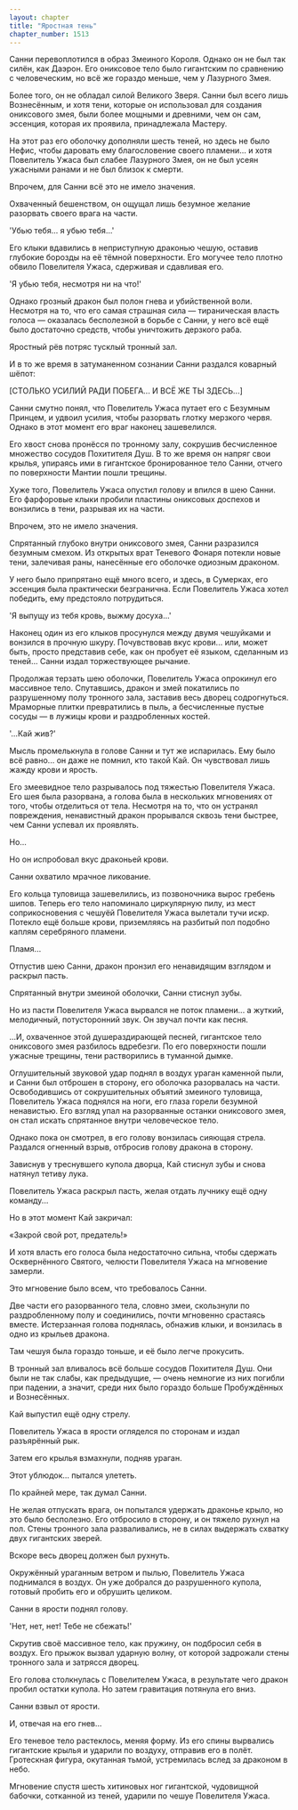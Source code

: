 ```yaml
---
layout: chapter
title: "Яростная тень"
chapter_number: 1513
---
```




Санни перевоплотился в образ Змеиного Короля. Однако он не был так силён, как Даэрон. Его ониксовое тело было гигантским по сравнению с человеческим, но всё же гораздо меньше, чем у Лазурного Змея.

Более того, он не обладал силой Великого Зверя. Санни был всего лишь Вознесённым, и хотя тени, которые он использовал для создания ониксового змея, были более мощными и древними, чем он сам, эссенция, которая их проявила, принадлежала Мастеру.

На этот раз его оболочку дополняли шесть теней, но здесь не было Нефис, чтобы даровать ему благословение своего пламени... и хотя Повелитель Ужаса был слабее Лазурного Змея, он не был усеян ужасными ранами и не был близок к смерти.

Впрочем, для Санни всё это не имело значения.

Охваченный бешенством, он ощущал лишь безумное желание разорвать своего врага на части.

'Убью тебя... я убью тебя...'

Его клыки вдавились в неприступную драконью чешую, оставив глубокие борозды на её тёмной поверхности. Его могучее тело плотно обвило Повелителя Ужаса, сдерживая и сдавливая его.

'Я убью тебя, несмотря ни на что!'

Однако грозный дракон был полон гнева и убийственной воли. Несмотря на то, что его самая страшная сила — тираническая власть голоса — оказалась бесполезной в борьбе с Санни, у него всё ещё было достаточно средств, чтобы уничтожить дерзкого раба.

Яростный рёв потряс тусклый тронный зал.

И в то же время в затуманенном сознании Санни раздался коварный шёпот:

[СТОЛЬКО УСИЛИЙ РАДИ ПОБЕГА... И ВСЁ ЖЕ ТЫ ЗДЕСЬ...]

Санни смутно понял, что Повелитель Ужаса путает его с Безумным Принцем, и удвоил усилия, чтобы разорвать глотку мерзкого червя. Однако в этот момент его враг наконец зашевелился.

Его хвост снова пронёсся по тронному залу, сокрушив бесчисленное множество сосудов Похитителя Душ. В то же время он напряг свои крылья, упираясь ими в гигантское бронированное тело Санни, отчего по поверхности Мантии пошли трещины.

Хуже того, Повелитель Ужаса опустил голову и впился в шею Санни. Его фарфоровые клыки пробили пластины ониксовых доспехов и вонзились в тени, разрывая их на части.

Впрочем, это не имело значения.

Спрятанный глубоко внутри ониксового змея, Санни разразился безумным смехом. Из открытых врат Теневого Фонаря потекли новые тени, залечивая раны, нанесённые его оболочке одиозным драконом.

У него было припрятано ещё много всего, и здесь, в Сумерках, его эссенция была практически безгранична. Если Повелитель Ужаса хотел победить, ему предстояло потрудиться.

'Я выпущу из тебя кровь, выжму досуха...'

Наконец один из его клыков просунулся между двумя чешуйками и вонзился в прочную шкуру. Почувствовав вкус крови... или, может быть, просто представив себе, как он пробует её языком, сделанным из теней... Санни издал торжествующее рычание.

Продолжая терзать шею оболочки, Повелитель Ужаса опрокинул его массивное тело. Спутавшись, дракон и змей покатились по разрушенному полу тронного зала, заставив весь дворец содрогнуться. Мраморные плитки превратились в пыль, а бесчисленные пустые сосуды — в лужицы крови и раздробленных костей.

'...Кай жив?'

Мысль промелькнула в голове Санни и тут же испарилась. Ему было всё равно... он даже не помнил, кто такой Кай. Он чувствовал лишь жажду крови и ярость.

Его змеевидное тело разрывалось под тяжестью Повелителя Ужаса. Его шея была разорвана, а голова была в нескольких мгновениях от того, чтобы отделиться от тела. Несмотря на то, что он устранял повреждения, ненавистный дракон прорывался сквозь тени быстрее, чем Санни успевал их проявлять.

Но...

Но он испробовал вкус драконьей крови.

Санни охватило мрачное ликование.

Его кольца туловища зашевелились, из позвоночника вырос гребень шипов. Теперь его тело напоминало циркулярную пилу, из мест соприкосновения с чешуёй Повелителя Ужаса вылетали тучи искр. Потекло ещё больше крови, приземляясь на разбитый пол подобно каплям серебряного пламени.

Пламя...

Отпустив шею Санни, дракон пронзил его ненавидящим взглядом и раскрыл пасть.

Спрятанный внутри змеиной оболочки, Санни стиснул зубы.

Но из пасти Повелителя Ужаса вырвался не поток пламени... а жуткий, мелодичный, потусторонний звук. Он звучал почти как песня.

...И, охваченное этой душераздирающей песней, гигантское тело ониксового змея разбилось вдребезги. По его поверхности пошли ужасные трещины, тени растворились в туманной дымке.

Оглушительный звуковой удар поднял в воздух ураган каменной пыли, и Санни был отброшен в сторону, его оболочка разорвалась на части. Освободившись от сокрушительных объятий змеиного туловища, Повелитель Ужаса поднялся на ноги, его глаза горели безумной ненавистью. Его взгляд упал на разорванные останки ониксового змея, он стал искать спрятанное внутри человеческое тело.

Однако пока он смотрел, в его голову вонзилась сияющая стрела. Раздался огненный взрыв, отбросив голову дракона в сторону.

Зависнув у треснувшего купола дворца, Кай стиснул зубы и снова натянул тетиву лука.

Повелитель Ужаса раскрыл пасть, желая отдать лучнику ещё одну команду...

Но в этот момент Кай закричал:

«Закрой свой рот, предатель!»

И хотя власть его голоса была недостаточно сильна, чтобы сдержать Осквернённого Святого, челюсти Повелителя Ужаса на мгновение замерли.

Это мгновение было всем, что требовалось Санни.

Две части его разорванного тела, словно змеи, скользнули по раздробленному полу и соединились, почти мгновенно срастаясь вместе. Истерзанная голова поднялась, обнажив клыки, и вонзилась в одно из крыльев дракона.

Там чешуя была гораздо тоньше, и её было легче прокусить.

В тронный зал вливалось всё больше сосудов Похитителя Душ. Они были не так слабы, как предыдущие, — очень немногие из них погибли при падении, а значит, среди них было гораздо больше Пробуждённых и Вознесённых.

Кай выпустил ещё одну стрелу.

Повелитель Ужаса в ярости огляделся по сторонам и издал разъярённый рык.

Затем его крылья взмахнули, подняв ураган.

Этот ублюдок... пытался улететь.

По крайней мере, так думал Санни.

Не желая отпускать врага, он попытался удержать драконье крыло, но это было бесполезно. Его отбросило в сторону, и он тяжело рухнул на пол. Стены тронного зала разваливались, не в силах выдержать схватку двух гигантских зверей.

Вскоре весь дворец должен был рухнуть.

Окружённый ураганным ветром и пылью, Повелитель Ужаса поднимался в воздух. Он уже добрался до разрушенного купола, готовый пробить его и обрушить целиком.

Санни в ярости поднял голову.

'Нет, нет, нет! Тебе не сбежать!'

Скрутив своё массивное тело, как пружину, он подбросил себя в воздух. Его прыжок вызвал ударную волну, от которой задрожали стены тронного зала и затрясся дворец.

Его голова столкнулась с Повелителем Ужаса, в результате чего дракон пробил остатки купола. Но затем гравитация потянула его вниз.

Санни взвыл от ярости.

И, отвечая на его гнев...

Его теневое тело растеклось, меняя форму. Из его спины вырвались гигантские крылья и ударили по воздуху, отправив его в полёт. Гротескная фигура, окутанная тьмой, устремилась вслед за драконом в небо.

Мгновение спустя шесть хитиновых ног гигантской, чудовищной бабочки, сотканной из теней, ударили по чешуе Повелителя Ужаса.

